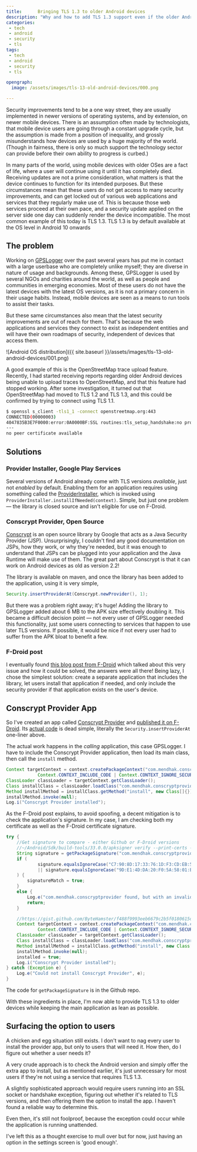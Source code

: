 ```yaml
---
title:      Bringing TLS 1.3 to older Android devices
description: "Why and how to add TLS 1.3 support even if the older Android devices have stopped receiving updates"
categories:
 - tech
 - android
 - security
 - tls
tags:
 - tech
 - android
 - security
 - tls

opengraph: 
  image: /assets/images/tls-13-old-android-devices/000.png

---
```


Security improvements tend to be a one way street, they are usually implemented in newer versions of operating systems, and by extension, on newer mobile devices.  There is an assumption often made by technologists, that mobile device users are going through a constant upgrade cycle, but the assumption is made from a position of inequality, and grossly misunderstands how devices are used by a huge majority of the world.  (Though in fairness, there is only so much support the technology sector can provide before their own ability to progress is curbed.)

In many parts of the world, using mobile devices with older OSes are a fact of life, where a user will continue using it until it has completely died. Receiving updates are not a prime consideration, what matters is that the device continues to function for its intended purposes. But these circumstances mean that these users do not get access to many security improvements, and can get locked out of various web applications and services that they regularly make use of.  This is because those web services proceed at their own pace, and a security update applied on the server side one day can suddenly render the device incompatible. The most common example of this today is TLS 1.3.  TLS 1.3 is by default available at the OS level in Android 10 onwards

## The problem

Working on [GPSLogger](https://gpslogger.app/) over the past several years has put me in contact with a large userbase who are completely unlike myself; they are diverse in nature of usage and backgrounds. Among these, GPSLogger is used by several NGOs and charities around the world, as well as people and communities in emerging economies.  Most of these users do not have the latest devices with the latest OS versions, as it is not a primary concern in their usage habits. Instead, mobile devices are seen as a means to run tools to assist their tasks.  

But these same circumstances also mean that the latest security improvements are out of reach for them.  That's because the web applications and services they connect to exist as independent entities and will have their own roadmaps of security, independent of devices that access them.

![Android OS distribution]({{ site.baseurl }}/assets/images/tls-13-old-android-devices/001.png)

A good example of this is the OpenStreetMap trace upload feature.  Recently, I had started receiving reports regarding older Android devices being unable to upload traces to OpenStreetMap, and that this feature had stopped working.  After some investigation, it turned out that OpenStreetMap had moved to TLS 1.2 and TLS 1.3, and this could be confirmed by trying to connect using TLS 1.1. 


```bash
$ openssl s_client -tls1_1 -connect openstreetmap.org:443
CONNECTED(00000003)
4047835B3E7F0000:error:0A0000BF:SSL routines:tls_setup_handshake:no protocols available:../ssl/statem/statem_lib.c:104:
---
no peer certificate available
```

## Solutions

### Provider Installer, Google Play Services

Several versions of Android already come with TLS versions _available_, just not _enabled_ by default.  Enabling them for an application requires using something called the  [ProviderInstaller](https://developers.google.com/android/reference/com/google/android/gms/security/ProviderInstaller), which is invoked using `ProviderInstaller.installIfNeeded(context)`.  Simple, but just one problem — the library is closed source and isn't eligible for use on F-Droid.


### Conscrypt Provider, Open Source

[Conscrypt](https://github.com/google/conscrypt) is an open source library by Google that acts as a Java Security Provider (JSP).  Unsurprisingly, I couldn't find any good documentation on JSPs, how they work, or why they're needed, but it was enough to understand that JSPs can be plugged into your application and the Java Runtime will make use of them.  The great part about Conscrypt is that it can work on Android devices as old as version 2.2!  

The library is available on maven, and once the library has been added to the application, using it is very simple, 

```java
Security.insertProviderAt(Conscrypt.newProvider(), 1);
```

But there was a problem right away; it's huge!  Adding the library to GPSLogger added about 6 MB to the APK size effectively doubling it.  This became a difficult decision point — not every user of GPSLogger needed this functionality, just some users connecting to services that happen to use later TLS versions.  If possible, it would be nice if not every user had to suffer from the APK bloat to benefit a few.

### F-Droid post

I eventually found [this blog post from F-Droid](https://f-droid.org/2020/05/29/android-updates-and-tls-connections.html) which talked about this very issue and how it could be solved, the answers were all there!  Being lazy, I chose the simplest solution:  create a separate application that includes the library, let users install that application if needed, and only include the security provider if that application exists on the user's device.

## Conscrypt Provider App

So I've created an app called [Conscrypt Provider](https://github.com/mendhak/Conscrypt-Provider) and [published it on F-Droid](https://f-droid.org/packages/com.mendhak.conscryptprovider/).  Its [actual code](https://github.com/mendhak/Conscrypt-Provider/blob/master/app/src/main/java/com/mendhak/conscryptprovider/ConscryptProvider.kt) is dead simple, literally the `Security.insertProviderAt` one-liner above.  

The actual work happens in the _calling_ application, this case GPSLogger. I have to include the Conscrypt Provider application, then load its main class, then call the `install` method.  

```java
Context targetContext = context.createPackageContext("com.mendhak.conscryptprovider",
            Context.CONTEXT_INCLUDE_CODE | Context.CONTEXT_IGNORE_SECURITY);
ClassLoader classLoader = targetContext.getClassLoader();
Class installClass = classLoader.loadClass("com.mendhak.conscryptprovider.ConscryptProvider");
Method installMethod = installClass.getMethod("install", new Class[]{});
installMethod.invoke(null);
Log.i("Conscrypt Provider installed");
```    

As the F-Droid post explains, to avoid spoofing, a decent mitigation is to check the application's signature.  In my case, I am checking both my certificate as well as the F-Droid certificate signature.  

```java
try {
    //Get signature to compare - either Github or F-Droid versions
    //~/Android/Sdk/build-tools/33.0.0/apksigner verify --print-certs -v ~/Downloads/com.mendhak.conscryptprovider_3.apk
    String signature = getPackageSignature("com.mendhak.conscryptprovider", context);
    if (
            signature.equalsIgnoreCase("C7:90:8D:17:33:76:1D:F3:CD:EB:56:67:16:C8:00:B5:AF:C5:57:DB")
            || signature.equalsIgnoreCase("9D:E1:4D:DA:20:F0:5A:58:01:BE:23:CC:53:34:14:11:48:76:B7:5E")
    ) {
        signatureMatch = true;
    }
    else {
        Log.e("com.mendhak.conscryptprovider found, but with an invalid signature. Ignoring.");
        return;
    }

    //https://gist.github.com/ByteHamster/f488f9993eeb6679c2b5f0180615d518
    Context targetContext = context.createPackageContext("com.mendhak.conscryptprovider",
            Context.CONTEXT_INCLUDE_CODE | Context.CONTEXT_IGNORE_SECURITY);
    ClassLoader classLoader = targetContext.getClassLoader();
    Class installClass = classLoader.loadClass("com.mendhak.conscryptprovider.ConscryptProvider");
    Method installMethod = installClass.getMethod("install", new Class[]{});
    installMethod.invoke(null);
    installed = true;
    Log.i("Conscrypt Provider installed");
} catch (Exception e) {
    Log.e("Could not install Conscrypt Provider", e);
}

```

The code for `getPackageSignature` is in the Github repo.  

With these ingredients in place, I'm now able to provide TLS 1.3 to older devices while keeping the main application as lean as possible.  

## Surfacing the option to users


A chicken and egg situation still exists.  I don't want to nag every user to install the provider app, but only to users that will need it.  How then, do I figure out whether a user needs it?  

A very crude approach is to check the Android version and simply offer the extra app to install, but as mentioned earlier, it's just unnecessary for most users if they're not using a service that requires TLS 1.3.  

A slightly sophisticated approach would require users running into an SSL socket or handshake exception, figuring out whether it's related to TLS versions, and then offering them the option to install the app.  I haven't found a reliable way to determine this. 

Even then, it's still not foolproof, because the exception could occur while the application is running unattended.   

I've left this as a thought exercise to mull over but for now, just having an option in the settings screen is 'good enough'.  
